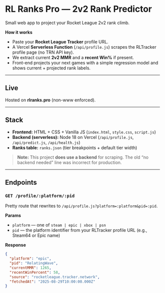 # RL Ranks Pro — 2v2 Rank Predictor

Small web app to project your Rocket League 2v2 rank climb.

**How it works**
- Paste your **Rocket League Tracker** profile URL.
- A Vercel **Serverless Function** (`/api/profile.js`) scrapes the RLTracker profile page (no TRN API key).
- We extract current **2v2 MMR** and a **recent Win%** if present.
- Front-end projects your next games with a simple regression model and shows current + projected rank labels.

---

## Live
Hosted on **rlranks.pro** (non-www enforced).

---

## Stack
- **Frontend:** HTML + CSS + Vanilla JS (`index.html`, `style.css`, `script.js`)
- **Backend (serverless):** Node 18 on Vercel (`/api/profile.js`, `/api/predict.js`, `/api/health.js`)
- **Ranks table:** `ranks.json` (tier breakpoints + default tier width)

> **Note:** This project **does use a backend** for scraping. The old “no backend needed” line was incorrect for production.

---

## Endpoints

### `GET /profile/:platform/:pid`
Pretty route that rewrites to `/api/profile.js?platform=:platform&pid=:pid`.

**Params**
- `platform` — one of `steam | epic | xbox | psn`
- `pid` — the platform identifier from your RLTracker profile URL (e.g., Steam64 or Epic name)

**Response**
```json
{
  "platform": "epic",
  "pid": "RelatingWave",
  "currentMMR": 1265,
  "recentWinPercent": 58,
  "source": "rocketleague.tracker.network",
  "fetchedAt": "2025-08-29T10:00:00.000Z"
}